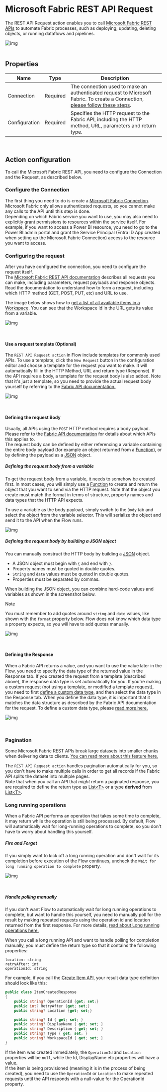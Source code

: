 # Microsoft Fabric REST API Request

The REST API Request action enables you to call [Microsoft Fabric REST APIs](https://learn.microsoft.com/en-us/rest/api/fabric/articles/using-fabric-apis) to automate Fabric processes, such as deploying, updating, deleting objects, or running dataflows and pipelines.

![img](/images/flow/microsoft-fabric-rest-api-request-action.png)  
<br/>

## Properties

| Name          | Type     | Description   |
| ------------- | -------- | ----------------------- |
| Connection    | Required | The connection used to make an authenticated request to Microsoft Fabric. To create a Connection, [please follow these steps](./microsoft-fabric-connection.md). |
| Configuration | Required | Specifies the HTTP request to the Fabric API, including the HTTP method, URL, parameters and return type.                                                        |

<br/>

## Action configuration

To call the Microsoft Fabric REST API, you need to configure the Connection and the Request, as described below.

### Configure the Connection

The first thing you need to do is create a [Microsoft Fabric Connection](./microsoft-fabric-connection.md). Microsoft Fabric only allows authenticated requests, so you cannot make any calls to the API until this step is done.  
Depending on which Fabric service you want to use, you may also need to explicitly grant permissions to resources within the service itself. For example, if you want to access a Power BI resource, you need to go to the Power BI admin portal and grant the Service Principal (Entra ID App created when setting up the Microsoft Fabric Connection) access to the resource you want to access.

### Configuring the request

After you have configured the connection, you need to configure the request itself.  
The [Microsoft Fabric REST API documentation](https://learn.microsoft.com/en-us/rest/api/fabric/articles/using-fabric-apis) describes all requests you can make, including parameters, request payloads and response objects. Read the documentation to understand how to form a request, including which HTTP method (GET, POST, PUT, etc) and URL to use.

The image below shows how to [get a list of all available items in a Workspace](https://learn.microsoft.com/en-us/rest/api/fabric/core/items/list-items?tabs=HTTP). You can see that the Workspace Id in the URL gets its value from a variable.

![img](/images/flow/microsoft-fabric-rest-api-request-example1.png)

<br/>

#### Use a request template (Optional)

The `REST API Request action` in Flow include templates for commonly used APIs. To use a template, click the `New Request` button in the configuration editor and choose a template for the request you want to make. It will automatically fill in the HTTP Method, URL and return type (Response). If the API requires a body, a template for the request body is also added. Note that it's just a template, so you need to provide the actual request body yourself by referring to the [Fabric API documentation.](https://learn.microsoft.com/en-us/rest/api/fabric/articles/using-fabric-apis)

![img](/images/flow/microsoft-fabric-rest-api-request-template.png)

<br/>

#### Defining the request Body

Usually, all APIs using the `POST` HTTP method requires a body payload. Please refer to the [Fabric API documentation](https://learn.microsoft.com/en-us/rest/api/fabric/articles/) for details about which APIs this applies to.  
The request body can be defined by either referencing a variable containing the entire body payload (for example an object returned from a [Function](../built-in/function.md)), or by defining the payload as a [JSON](https://en.wikipedia.org/wiki/JSON) object.

##### Defining the request body from a variable

To get the request body from a variable, it needs to somehow be created first. In most cases, you will simply use a [Function](../built-in/function.md) to create and return the object that you want to send via the HTTP request. Note that the object you create must match the format in terms of structure, property names and data types that the HTTP API expects.

To use a variable as the body payload, simply switch to the `Body` tab and select the object from the variable selector. This will serialize the object and send it to the API when the Flow runs.

![img](/images/flow/microsoft-fabric-rest-api-object-body.png)

##### Defining the request body by building a JSON object

You can manually construct the HTTP body by building a [JSON](https://en.wikipedia.org/wiki/JSON) object.

- A JSON object must begin with `{` and end with `}`.
- Property names must be quoted in double quotes.
- `String` and `date` values must be quoted in double quotes.
- Properties must be separated by commas.

When building the JSON object, you can combine hard-code values and variables as shown in the screenshot below.

> [!NOTE]
> You must remember to add quotes around `string` and `date` values, like shown with the `format` property below. Flow does not know which data type a property expects, so you will have to add quotes manually.

![img](/images/flow/microsoft-fabric-rest-api-json-body.png)

<br/>

#### Defining the Response

When a Fabric API returns a value, and you want to use the value later in the Flow, you need to specify the data type of the returned value in the Response tab. If you created the request from a template (described above), the response data type is set automatically for you. If you're making a custom request (not using a template, or modified a template request), you need to first [define a custom data type](../../flows/defining-custom-types.md), and then select the data type in the Response tab. When you define the data type, it is important that it matches the data structure as described by the Fabric API documentation for the request. To define a custom data type, please [read more here.](../../flows/defining-custom-types.md)

![img](/images/flow/microsoft-fabric-rest-api-request-response.png)

<br/>

### Pagination

Some Microsoft Fabric REST APIs break large datasets into smaller chunks when delivering data to clients. [You can read more about this feature here.](https://learn.microsoft.com/en-us/rest/api/fabric/articles/pagination)

The `REST API Request action` handles pagination automatically for you, so you don't have to make multiple calls in order to get all records if the Fabric API splits the dataset into multiple pages.  
Note that when you call an API that _might_ return a paginated response, you are required to define the return type as [List&lt;T&gt;](https://learn.microsoft.com/en-us/dotnet/api/system.collections.generic.list-1) or a type **derived** from [List&lt;T&gt;](https://learn.microsoft.com/en-us/dotnet/api/system.collections.generic.list-1).

### Long running operations

When a Fabric API performs an operation that takes some time to complete, it may return while the operation is still being processed. By default, Flow will automatically wait for long-running operations to complete, so you don't have to worry about handling this yourself.

##### Fire and Forget

If you simply want to kick off a long running operation and don't wait for its completion before execution of the Flow continues, uncheck the `Wait for long running operation to complete` property.

![img](/images/flow/microsoft-fabric-rest-api-request-wait.png)

<br/>

##### Handle polling manually

If you don't want Flow to automatically wait for long running operations to complete, but want to handle this yourself, you need to manually poll for the result by making repeated requests using the operation id and location returned from the first response. For more details, [read about Long running operations here.](https://learn.microsoft.com/en-us/rest/api/fabric/articles/long-running-operation)

When you call a long running API and want to handle polling for completion manually, you must define the return type so that it contains the following properties:

```
location: string
retryAfter: int
operationId: string
```

For example, if you call the [Create Item API](https://learn.microsoft.com/en-us/rest/api/fabric/core/items/create-item?tabs=HTTP), your result data type definition should look like this:

```csharp
public class ItemCreatedResponse
{
    public string? OperationId {get; set;}
    public int? RetryAfter {get; set;}
    public string? Location {get; set;}

    public string? Id { get; set; }
    public string? DisplayName { get; set; }
    public string? Description { get; set; }
    public string? Type { get; set; }
    public string? WorkspaceId { get; set; }
}
```

If the item was created immediately, the `OperationId` and `Location` properties will be `null`, while the Id, DisplayName etc properties will have a value.  
If the item is being provisioned (meaning it is in the process of being created), you need to use the `OperationId` or `Location` to make repeated requests until the API responds with a null-value for the OperationId property.
